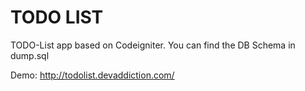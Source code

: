 TODO LIST
=========

TODO-List app based on Codeigniter. You can find the DB Schema in dump.sql

Demo: http://todolist.devaddiction.com/

